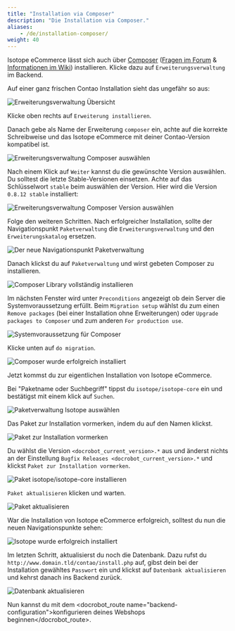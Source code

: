 ```yaml
---
title: "Installation via Composer"
description: "Die Installation via Composer."
aliases:
    - /de/installation-composer/
weight: 40    
---
```



Isotope eCommerce lässt sich auch über [Composer][1] ([Fragen im Forum][2] & [Informationen im Wiki][3]) installieren. Klicke dazu auf `Erweiterungsverwaltung` im Backend.

Auf einer ganz frischen Contao Installation sieht das ungefähr so aus:

![Erweiterungsverwaltung Übersicht](er.png)

Klicke oben rechts auf `Erweiterung installieren`.

Danach gebe als Name der Erweiterung `composer` ein, achte auf die korrekte Schreibweise und das Isotope eCommerce mit deiner Contao-Version kompatibel ist. 

![Erweiterungsverwaltung Composer auswählen](er_composer.png)

Nach einem Klick auf `Weiter` kannst du die gewünschte Version auswählen. Du solltest die letzte Stable-Versionen einsetzen. Achte auf das Schlüsselwort `stable` beim auswählen der Version. Hier wird die Version `0.8.12 stable` installiert:

![Erweiterungsverwaltung Composer Version auswählen](er_composer_stable.png)

Folge den weiteren Schritten. Nach erfolgreicher Installation, sollte der Navigationspunkt `Paketverwaltung` die `Erweiterungsverwaltung` und den `Erweiterungskatalog` ersetzen.

![Der neue Navigationspunkt Paketverwaltung](system_paketverwaltung.png)

Danach klickst du auf `Paketverwaltung` und wirst gebeten Composer zu installieren.

![Composer Library vollständig installieren](composer_installieren.png)

Im nächsten Fenster wird unter `Preconditions` angezeigt ob dein Server die Systemvoraussetzung erfüllt. Beim `Migration setup` wählst du zum einen `Remove packages` (bei einer Installation ohne Erweiterungen) oder `Upgrade packages to Composer` und zum anderen `For production use`.

![Systemvoraussetzung für Composer](composer_voraussetzung.png)

Klicke unten auf `do migration`.

![Composer wurde erfolgreich installiert](composer_erforlgreich_installiert.png)

Jetzt kommst du zur eigentlichen Installation von Isotope eCommerce.

Bei "Paketname oder Suchbegriff" tippst du `isotope/isotope-core` ein und bestätigst mit einem klick auf `Suchen`.

![Paketverwaltung Isotope auswählen](paketname_isotope.png)

Das Paket zur Installation vormerken, indem du auf den Namen klickst.

![Paket zur Installation vormerken](paket_installation.png)

Du wählst die Version `<docrobot_current_version>.*` aus und änderst nichts an der Einstellung `Bugfix Releases <docrobot_current_version>.*` und klickst `Paket zur Installation vormerken`.

![Paket isotope/isotope-core installieren](paketverwaltung_isotope.png)

`Paket aktualisieren` klicken und warten.

![Paket aktualisieren](paket_aktualisieren.png)

War die Installation von Isotope eCommerce erfolgreich, solltest du nun die neuen Navigationspunkte sehen:

![Isotope wurde erfolgreich installiert](isotope_erfolgreich_installiert.png)

Im letzten Schritt, aktualisierst du noch die Datenbank. Dazu rufst du `http://www.domain.tld/contao/install.php` auf, gibst dein bei der Installation gewähltes `Passwort` ein und klickst auf `Datenbank aktualisieren` und kehrst danach ins Backend zurück.

![Datenbank aktualisieren](datenbank-aktualisieren.png)

Nun kannst du mit dem <docrobot_route name="backend-configuration">konfigurieren deines Webshops beginnen</docrobot_route>.

[1]: http://c-c-a.org/ueber-composer
[2]: https://community.contao.org/de/forumdisplay.php?168-composer
[3]: http://de.contaowiki.org/Composer
